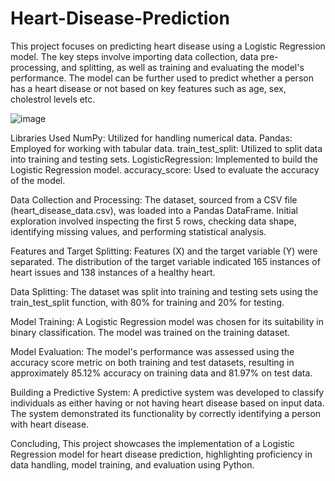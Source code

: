# Heart-Disease-Prediction

This project focuses on predicting heart disease using a Logistic Regression model. The key steps involve importing  data collection, data pre-processing, and splitting, as well as training and evaluating the model's performance. The model can be further used to predict whether a person has a heart disease or not based on key features such as age, sex, cholestrol levels etc.

![image](https://github.com/udaisharma99/Heart-Disease-Prediction/assets/138836370/94a173b4-f6ac-4f6c-ae77-918efb9444ab)

Libraries Used
NumPy: Utilized for handling numerical data.
Pandas: Employed for working with tabular data.
train_test_split: Utilized to split data into training and testing sets.
LogisticRegression: Implemented to build the Logistic Regression model.
accuracy_score: Used to evaluate the accuracy of the model.

Data Collection and Processing: The dataset, sourced from a CSV file (heart_disease_data.csv), was loaded into a Pandas DataFrame. Initial exploration involved inspecting the first 5 rows, checking data shape, identifying missing values, and performing statistical analysis.

Features and Target Splitting: Features (X) and the target variable (Y) were separated. The distribution of the target variable indicated 165 instances of heart issues and 138 instances of a healthy heart.

Data Splitting: The dataset was split into training and testing sets using the train_test_split function, with 80% for training and 20% for testing.

Model Training: A Logistic Regression model was chosen for its suitability in binary classification. The model was trained on the training dataset.

Model Evaluation: The model's performance was assessed using the accuracy score metric on both training and test datasets, resulting in approximately 85.12% accuracy on training data and 81.97% on test data.

Building a Predictive System: A predictive system was developed to classify individuals as either having or not having heart disease based on input data. The system demonstrated its functionality by correctly identifying a person with heart disease.

Concluding, This project showcases the implementation of a Logistic Regression model for heart disease prediction, highlighting proficiency in data handling, model training, and evaluation using Python.
